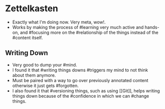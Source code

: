 # Zettelkasten

* Exactly what I'm doing now. Very meta, wow!.
* Works by making the process of #learning very much active and hands-on, and #focusing more on the #relationship of the things instead of the #content itself.

## Writing Down

* Very good to dump your #mind.
* I found it that #writing things downs #triggers my mind to not think about them anymore.
* Must be paired with a way to go over previously annotated content otherwise it just gets #forgotten.
* I also found it that #versioning things, such as using [[Git]], helps writing things down because of the #confidence in which we can #change things.
